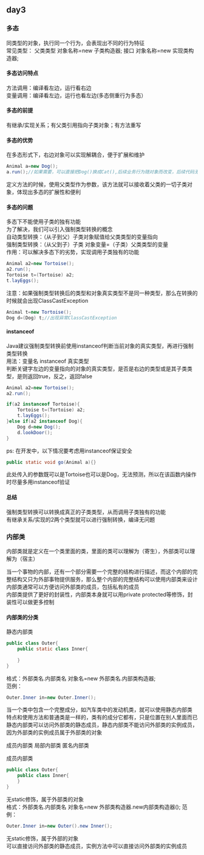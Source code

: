 ## day3
### 多态
同类型的对象，执行同一个行为，会表现出不同的行为特征  
常见类型：
父类类型 对象名称=new 子类构造器;
接口 对象名称=new 实现类构造器;

#### 多态访问特点
方法调用：编译看左边，运行看右边  
变量调用：编译看左边，运行也看左边(多态侧重行为多态）

#### 多态的前提
有继承/实现关系；有父类引用指向子类对象；有方法重写  

#### 多态的优势
在多态形式下，右边对象可以实现解耦合，便于扩展和维护
```java
Animal a=new Dog();
a.run();//如果需要，可以直接把Dog()换成Cat(),后续业务行为随对象而改变，后续代码无需修改
```
定义方法的时候，使用父类型作为参数，该方法就可以接收着父类的一切子类对象，体现出多态的扩展性和便利  

#### 多态的问题
多态下不能使用子类的独有功能  
为了解决，我们可以引入强制类型转换的概念  
自动类型转换：（从子到父）子类对象赋值给父类类型的变量指向  
强制类型转换：（从父到子）子类 对象变量=（子类）父类类型的变量  
作用：可以解决多态下的劣势，实现调用子类独有的功能  
```java
Animal a2=new Tortoise();
a2.run();
Tortoise t=(Tortoise) a2;
t.layEggs();
```
注意：如果强制类型转换后的类型和对象真实类型不是同一种类型，那么在转换的时候就会出现ClassCastException
```java
Animal t=new Tortoise();
Dog d=(Dog) t;//出现异常ClassCastException
```
#### instanceof
Java建议强制类型转换前使用instanceof判断当前对象的真实类型，再进行强制类型转换  
用法：变量名 instanceof 真实类型  
判断关键字左边的变量指向的对象的真实类型，是否是右边的类型或是其子类类型，是则返回true，反之，返回false  
```java
Animal a2=new Tortoise();
a2.run();

if(a2 instanceof Tortoise){
    Tortoise t=(Tortoise) a2;
    t.layEggs();
}else if(a2 instanceof Dog){
    Dog d=new Dog();
    d.lookDoor();
}
```
ps: 在开发中，以下情况要考虑用instanceof保证安全  
```java
public static void go(Animal a){}
```
此处传入的参数既可以是Tortoise也可以是Dog，无法预测，所以在该函数内操作时尽量多用instanceof验证  

#### 总结
强制类型转换可以转换成真正的子类类型，从而调用子类独有的功能  
有继承关系/实现的2两个类型就可以进行强制转换，编译无问题  

### 内部类
内部类就是定义在一个类里面的类，里面的类可以理解为（寄生），外部类可以理解为（宿主）  

当一个事物的内部，还有一个部分需要一个完整的结构进行描述，而这个内部的完整结构又只为外部事物提供服务，那么整个内部的完整结构可以使用内部类来设计  
内部类通常可以方便访问外部类的成员，包括私有的成员  
内部类提供了更好的封装性，内部类本身就可以用private protected等修饰，封装性可以做更多控制  

#### 内部类的分类
静态内部类  
```java
public class Outer{
    public static class Inner{
        
    }
}
```
格式：外部类名.内部类名 对象名=new 外部类名.内部类构造器;  
范例：
```java
Outer.Inner in=new Outer.Inner();  
```
当一个类中包含一个完整成分，如汽车类中的发动机类，就可以使用静态内部类  
特点和使用方法和普通类是一样的，类有的成分它都有，只是位置在别人里面而已  
静态内部类可以访问外部类的静态成员，静态内部类不能访问外部类的实例成员，因为外部类的实例成员属于外部类的对象  

成员内部类
局部内部类
匿名内部类

成员内部类
```java
public class Outer{
    public class Inner{
    }
}
```
无static修饰，属于外部类的对象  
格式：外部类名.内部类名 对象名=new 外部类构造器.new内部类构造器();
范例：
```java
Outer.Inner in=new Outer().new Inner();
```
无static修饰，属于外部的对象  
可以直接访问外部类的静态成员，实例方法中可以直接访问外部类的实例成员  

